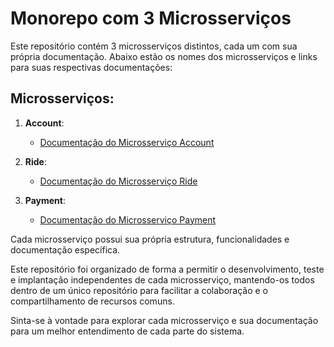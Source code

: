 # Monorepo com 3 Microsserviços

Este repositório contém 3 microsserviços distintos, cada um com sua própria documentação. Abaixo estão os nomes dos microsserviços e links para suas respectivas documentações:

## Microsserviços:

1. **Account**:
   - [Documentação do Microsserviço Account](/account)

2. **Ride**:
   - [Documentação do Microsserviço Ride](/ride)

3. **Payment**:
   - [Documentação do Microsserviço Payment](/payment)

Cada microsserviço possui sua própria estrutura, funcionalidades e documentação específica.

Este repositório foi organizado de forma a permitir o desenvolvimento, teste e implantação independentes de cada microsserviço, mantendo-os todos dentro de um único repositório para facilitar a colaboração e o compartilhamento de recursos comuns.

Sinta-se à vontade para explorar cada microsserviço e sua documentação para um melhor entendimento de cada parte do sistema.